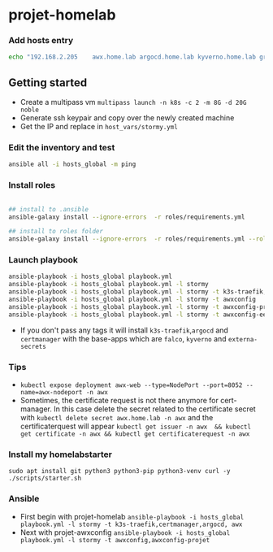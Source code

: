 # projet-homelab

### Add hosts entry

```sh
echo "192.168.2.205    awx.home.lab argocd.home.lab kyverno.home.lab grafana.home.lab" | sudo tee -a /etc/hosts
```

## Getting started

- Create a multipass vm `multipass launch -n k8s -c 2 -m 8G -d 20G noble`
- Generate ssh keypair and copy over the newly created machine
- Get the IP and replace in `host_vars/stormy.yml`

### Edit the inventory and test

```sh
ansible all -i hosts_global -m ping
```

### Install roles

```sh

## install to .ansible
ansible-galaxy install --ignore-errors  -r roles/requirements.yml

## install to roles folder
ansible-galaxy install --ignore-errors  -r roles/requirements.yml --roles-path roles
```

### Launch playbook

```sh
ansible-playbook -i hosts_global playbook.yml
ansible-playbook -i hosts_global playbook.yml -l stormy
ansible-playbook -i hosts_global playbook.yml -l stormy -t k3s-traefik,argocd,certmanager,awx}
ansible-playbook -i hosts_global playbook.yml -l stormy -t awxconfig
ansible-playbook -i hosts_global playbook.yml -l stormy -t awxconfig-projet
ansible-playbook -i hosts_global playbook.yml -l stormy -t awxconfig-ee
```

- If you don't pass any tags it will install `k3s-traefik`,`argocd` and `certmanager` with the base-apps which are `falco`, `kyverno` and `externa-secrets`


### Tips
- `kubectl expose deployment awx-web --type=NodePort --port=8052 --name=awx-nodeport -n awx`
- Sometimes, the certificate request is not there anymore for cert-manager. In this case delete the secret related to the certificate secret with `kubectl delete secret awx.home.lab -n awx` and the certificaterquest will appear `kubectl get issuer -n awx  && kubectl get certificate -n awx && kubectl get certificaterequest -n awx`

### Install my homelabstarter

```
sudo apt install git python3 python3-pip python3-venv curl -y
./scripts/starter.sh
```


### Ansible

- First begin with projet-homelab `ansible-playbook -i hosts_global playbook.yml -l stormy -t k3s-traefik,certmanager,argocd, awx`
- Next with projet-awxconfig `ansible-playbook -i hosts_global playbook.yml -l stormy -t awxconfig,awxconfig-projet`